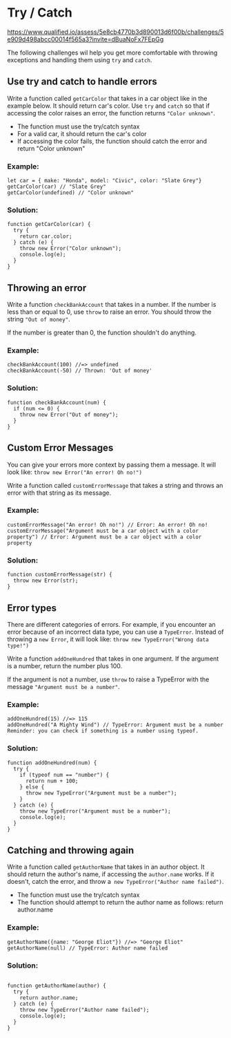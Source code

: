 # Try / Catch

https://www.qualified.io/assess/5e8cb4770b3d890013d6f00b/challenges/5e909d498abcc00014f565a3?invite=dBuaNoFx7FEpGg

The following challenges wil help you get more comfortable with throwing exceptions and handling them using `try` and `catch`.

## Use try and catch to handle errors
Write a function called `getCarColor` that takes in a car object like in the example below. It should return car's color. Use `try` and `catch` so that if accessing the color raises an error, the function returns `"Color unknown"`.

- The function must use the try/catch syntax
- For a valid car, it should return the car's color
- If accessing the color fails, the function should catch the error and return "Color unknown"

### Example:
```
let car = { make: "Honda", model: "Civic", color: "Slate Grey"}
getCarColor(car) // "Slate Grey"
getCarColor(undefined) // "Color unknown"
```
### Solution: 
````
function getCarColor(car) {
  try {
    return car.color;
  } catch (e) {
    throw new Error("Color unknown");
    console.log(e);
  }
}
````

## Throwing an error
Write a function `checkBankAccount` that takes in a number. If the number is less than or equal to 0, use `throw` to raise an error. You should throw the string `"Out of money"`.

If the number is greater than 0, the function shouldn't do anything.

### Example:
```
checkBankAccount(100) //=> undefined
checkBankAccount(-50) // Thrown: 'Out of money'
```
### Solution: 
````
function checkBankAccount(num) {
  if (num <= 0) {
    throw new Error("Out of money");
  }
}
````

## Custom Error Messages
You can give your errors more context by passing them a message. It will look like: `throw new Error("An error! Oh no!")`

Write a function called `customErrorMessage` that takes a string and throws an error with that string as its message.

### Example:
```
customErrorMessage("An error! Oh no!") // Error: An error! Oh no!
customErrorMessage("Argument must be a car object with a color property") // Error: Argument must be a car object with a color property
```
### Solution: 
````
function customErrorMessage(str) {
  throw new Error(str);
}
````

## Error types
There are different categories of errors. For example, if you encounter an error because of an incorrect data type, you can use a `TypeError`. Instead of throwing a `new Error`, it will look like: `throw new TypeError("Wrong data type!")`

Write a function `addOneHundred` that takes in one argument. If the argument is a number, return the number plus 100.

If the argument is not a number, use `throw` to raise a TypeError with the message `"Argument must be a number"`.

### Example:
```
addOneHundred(15) //=> 115
addOneHundred("A Mighty Wind") // TypeError: Argument must be a number
Reminder: you can check if something is a number using typeof.
```
### Solution: 
````
function addOneHundred(num) {
  try {
    if (typeof num == "number") {
      return num + 100;
    } else {
      throw new TypeError("Argument must be a number");
    }
  } catch (e) {
    throw new TypeError("Argument must be a number");
    console.log(e);
  }
}
````

## Catching and throwing again

Write a function called `getAuthorName` that takes in an author object. It should return the author's name, if accessing the `author.name` works. If it doesn't, catch the error, and throw a` new TypeError("Author name failed")`.

- The function must use the try/catch syntax
- The function should attempt to return the author name as follows: return author.name

### Example:
```
getAuthorName({name: "George Eliot"}) //=> "George Eliot"
getAuthorName(null) // TypeError: Author name failed
```
### Solution: 
````

function getAuthorName(author) {
  try {
    return author.name;
  } catch (e) {
    throw new TypeError("Author name failed");
    console.log(e);
  }
}
````
